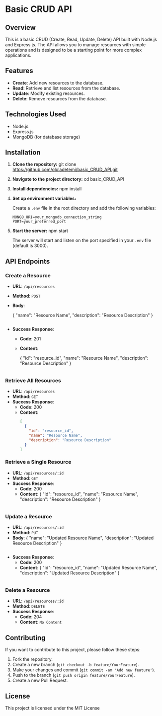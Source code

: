 # Basic CRUD API

## Overview

This is a basic CRUD (Create, Read, Update, Delete) API built with Node.js and Express.js. The API allows you to manage resources with simple operations and is designed to be a starting point for more complex applications.

## Features

- **Create**: Add new resources to the database.
- **Read**: Retrieve and list resources from the database.
- **Update**: Modify existing resources.
- **Delete**: Remove resources from the database.

## Technologies Used

- Node.js
- Express.js
- MongoDB (for database storage)

## Installation

1. **Clone the repository:**
   git clone https://github.com/ololadetemi/basic_CRUD_API.git

2. **Navigate to the project directory:**
   cd basic_CRUD_API

3. **Install dependencies:**
   npm install

4. **Set up environment variables:**

   Create a `.env` file in the root directory and add the following variables:

   ```env
   MONGO_URI=your_mongodb_connection_string
   PORT=your_preferred_port
   ```

5. **Start the server:**
   npm start
  

   The server will start and listen on the port specified in your `.env` file (default is 3000).

## API Endpoints

### Create a Resource

- **URL**: `/api/resources`
- **Method**: `POST`
- **Body**: 

  {
    "name": "Resource Name",
    "description": "Resource Description"
  }
  ```
- **Success Response**: 
  - **Code**: 201
  - **Content**: 
    
    {
      "id": "resource_id",
      "name": "Resource Name",
      "description": "Resource Description"
    }
    ```

### Retrieve All Resources

- **URL**: `/api/resources`
- **Method**: `GET`
- **Success Response**: 
  - **Code**: 200
  - **Content**: 
    ```json
    [
      {
        "id": "resource_id",
        "name": "Resource Name",
        "description": "Resource Description"
      }
    ]
    ```

### Retrieve a Single Resource

- **URL**: `/api/resources/:id`
- **Method**: `GET`
- **Success Response**: 
  - **Code**: 200
  - **Content**: 
    {
      "id": "resource_id",
      "name": "Resource Name",
      "description": "Resource Description"
    }
    ```

### Update a Resource

- **URL**: `/api/resources/:id`
- **Method**: `PUT`
- **Body**: 
  {
    "name": "Updated Resource Name",
    "description": "Updated Resource Description"
  }
  ```
- **Success Response**: 
  - **Code**: 200
  - **Content**: 
    {
      "id": "resource_id",
      "name": "Updated Resource Name",
      "description": "Updated Resource Description"
    }
    ```

### Delete a Resource

- **URL**: `/api/resources/:id`
- **Method**: `DELETE`
- **Success Response**: 
  - **Code**: 204
  - **Content**: `No Content`

## Contributing

If you want to contribute to this project, please follow these steps:

1. Fork the repository.
2. Create a new branch (`git checkout -b feature/YourFeature`).
3. Make your changes and commit (`git commit -am 'Add new feature'`).
4. Push to the branch (`git push origin feature/YourFeature`).
5. Create a new Pull Request.

## License

This project is licensed under the MIT License